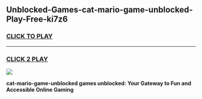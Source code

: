 
## Unblocked-Games-cat-mario-game-unblocked-Play-Free-ki7z6
<h3>
<a href="https://premium76.site?title=cat-mario-game-unblocked&ref=17A">CLICK TO PLAY</a></h3>
<hr>

<h3>
<a href="https://premium76.site?title=cat-mario-game-unblocked&ref=17A">CLICK 2 PLAY</a>
  
</h3>

<a href="https://premium76.site?title=cat-mario-game-unblocked&ref=17A"><img src="https://clearcache.store/games.png"></a>


**cat-mario-game-unblocked games unblocked: Your Gateway to Fun and Accessible Online Gaming**

